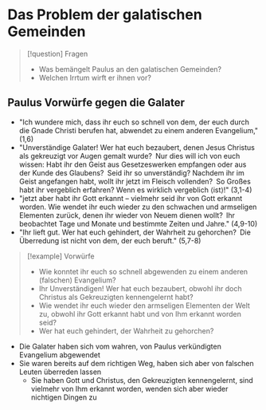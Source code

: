# Das Problem der galatischen Gemeinden

> [!question] Fragen
> - Was bemängelt Paulus an den galatischen Gemeinden?
> - Welchen Irrtum wirft er ihnen vor?

## Paulus Vorwürfe gegen die Galater

- "Ich wundere mich, dass ihr euch so schnell von dem, der euch durch die Gnade Christi berufen hat, abwendet zu einem anderen Evangelium," (1,6)
- "Unverständige Galater! Wer hat euch bezaubert, denen Jesus Christus als gekreuzigt vor Augen gemalt wurde? Nur dies will ich von euch wissen: Habt ihr den Geist aus Gesetzeswerken empfangen oder aus der Kunde des Glaubens? Seid ihr so unverständig? Nachdem ihr im Geist angefangen habt, wollt ihr jetzt im Fleisch vollenden? So Großes habt ihr vergeblich erfahren? Wenn es wirklich vergeblich ⟨ist⟩!" (3,1-4)
- "jetzt aber habt ihr Gott erkannt – vielmehr seid ihr von Gott erkannt worden. Wie wendet ihr euch wieder zu den schwachen und armseligen Elementen zurück, denen ihr wieder von Neuem dienen wollt? Ihr beobachtet Tage und Monate und bestimmte Zeiten und Jahre." (4,9-10)
- "Ihr lieft gut. Wer hat euch gehindert, der Wahrheit zu gehorchen? Die Überredung ist nicht von dem, der euch beruft." (5,7-8)

> [!example] Vorwürfe
> - Wie konntet ihr euch so schnell abgewenden zu einem anderen (falschen) Evangelium?
> - Ihr Unverständigen! Wer hat euch bezaubert, obwohl ihr doch Christus als Gekreuzigten kennengelernt habt?
> - Wie wendet ihr euch wieder den armseligen Elementen der Welt zu, obwohl ihr Gott erkannt habt und von Ihm erkannt worden seid?
> - Wer hat euch gehindert, der Wahrheit zu gehorchen?

- Die Galater haben sich vom wahren, von Paulus verkündigten Evangelium abgewendet
- Sie waren bereits auf dem richtigen Weg, haben sich aber von falschen Leuten überreden lassen
	- Sie haben Gott und Christus, den Gekreuzigten kennengelernt, sind vielmehr von Ihm erkannt worden, wenden sich aber wieder nichtigen Dingen zu